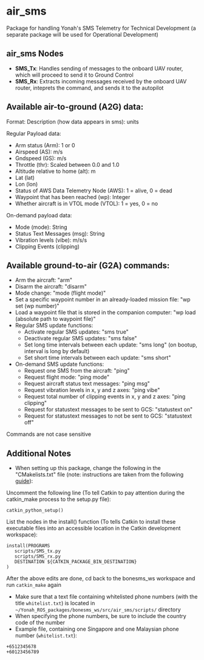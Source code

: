 # air_sms

Package for handling Yonah's SMS Telemetry for Technical Development (a separate package will be used for Operational Development)

## air_sms Nodes

* **SMS_Tx**: Handles sending of messages to the onboard UAV router, which will proceed to send it to Ground Control
* **SMS_Rx**: Extracts incoming messages received by the onboard UAV router, inteprets the command, and sends it to the autopilot

## Available air-to-ground (A2G) data:

Format: Description (how data appears in sms): units

Regular Payload data:
* Arm status (Arm): 1 or 0
* Airspeed (AS): m/s
* Gndspeed (GS): m/s
* Throttle (thr): Scaled between 0.0 and 1.0
* Altitude relative to home (alt): m
* Lat (lat)
* Lon (lon)
* Status of AWS Data Telemetry Node (AWS): 1 = alive, 0 = dead
* Waypoint that has been reached (wp): Integer
* Whether aircraft is in VTOL mode (VTOL): 1 = yes, 0 = no

On-demand payload data:
* Mode (mode): String
* Status Text Messages (msg): String
* Vibration levels (vibe): m/s/s
* Clipping Events (clipping)

## Available ground-to-air (G2A) commands:

* Arm the aircraft: "arm"
* Disarm the aircraft: "disarm"
* Mode change: "mode (flight mode)"
* Set a specific waypoint number in an already-loaded mission file: "wp set (wp number)"
* Load a waypoint file that is stored in the companion computer: "wp load (absolute path to waypoint file)"
* Regular SMS update functions:
    * Activate regular SMS updates: "sms true"
    * Deactivate regular SMS updates: "sms false"
    * Set long time intervals between each update: "sms long" (on bootup, interval is long by default)
    * Set short time intervals between each update: "sms short"
* On-demand SMS update functions:
    * Request one SMS from the aircraft: "ping"
    * Request flight mode: "ping mode"
    * Request aircraft status text messages: "ping msg"
    * Request vibration levels in x, y and z axes: "ping vibe"
    * Request total number of clipping events in x, y and z axes: "ping clipping"
    * Request for statustext messages to be sent to GCS: "statustext on"
    * Request for statustext messages to not be sent to GCS: "statustext off"
    

Commands are not case sensitive

## Additional Notes

* When setting up this package, change the following in the "CMakelists.txt" file (note: instructions are taken from the following [guide](http://www.artificialhumancompanions.com/structure-python-based-ros-package/)):

Uncomment the following line (To tell Catkin to pay attention during the catkin_make process to the setup.py file):

```
catkin_python_setup()
```

List the nodes in the install() function (To tells Catkin to install these executable files into an accessible location in the Catkin development workspace):

```
install(PROGRAMS
   scripts/SMS_tx.py
   scripts/SMS_rx.py
   DESTINATION ${CATKIN_PACKAGE_BIN_DESTINATION}
)
```

After the above edits are done, cd back to the bonesms_ws workspace and run `catkin_make` again

* Make sure that a text file containing whitelisted phone numbers (with the title `whitelist.txt`) is located in `~/Yonah_ROS_packages/bonesms_ws/src/air_sms/scripts/` directory
* When specifying the phone numbers, be sure to include the country code of the number
* Example file, containing one Singapore and one Malaysian phone number (`whitelist.txt`):

```
+6512345678
+60123456789
```